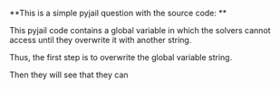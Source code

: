 **This is a simple pyjail question with the source code: **

This pyjail code contains a global variable in which the solvers cannot access until they overwrite it with another string. 

Thus, the first step is to overwrite the global variable string.

Then they will see that they can 
